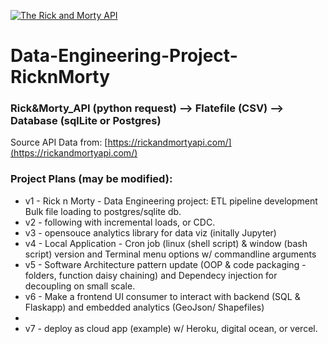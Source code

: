 [![The Rick and Morty API](https://repository-images.githubusercontent.com/120371205/b6740400-92d4-11ea-8a13-d5f6e0558e9b)](https://github.com/Arturowhite17/Data-Engineering-Project-RicknMorty/)

# Data-Engineering-Project-RicknMorty
### Rick&Morty_API (python request) --> Flatefile (CSV) --> Database (sqlLite or Postgres)

Source API Data from: 
[https://rickandmortyapi.com/](https://rickandmortyapi.com/)

### Project Plans (may be modified):  
- v1 - Rick n Morty - Data Engineering project: ETL pipeline development Bulk file loading to postgres/sqlite db.
- v2 - following with incremental loads, or CDC.
- v3 - opensouce analytics library for data viz (initally Jupyter) 
- v4 - Local Application - Cron job (linux (shell script) & window (bash script) version and Terminal menu options w/ commandline arguments 
- v5 - Software Architecture pattern update (OOP & code packaging - folders, function daisy chaining) and Dependecy injection for decoupling on small scale.   
- v6 - Make a frontend UI consumer to interact with backend (SQL & Flaskapp) and embedded analytics (GeoJson/ Shapefiles)
- 
- v7 - deploy as cloud app (example) w/ Heroku, digital ocean, or vercel.  


